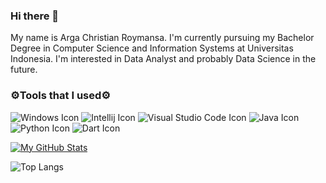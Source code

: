 ### Hi there 👋

My name is Arga Christian Roymansa. I'm currently pursuing my Bachelor Degree in Computer Science and Information Systems at Universitas Indonesia. I'm interested in Data Analyst and probably Data Science in the future. 

### ⚙️Tools that I used⚙️
![Windows Icon](https://img.shields.io/badge/OS-Windows-informational?style=flat&logo=windows&logoColor=blue&color=000000)
![Intellij Icon](https://img.shields.io/badge/Editor-IntelliJ_IDEA-informational?style=flat&logo=intellij-idea&logoColor=blue&color=000000)
![Visual Studio Code Icon](https://img.shields.io/badge/Editor-VS_Code-informational?style=flat&logo=visual-studio-code&logoColor=blue&color=000000)
![Java Icon](https://img.shields.io/badge/Code-Java-informational?style=flat&logo=java&logoColor=blue&color=000000)
![Python Icon](https://img.shields.io/badge/Code-Python-informational?style=flat&logo=python&logoColor=blue&color=000000)
![Dart Icon](https://img.shields.io/badge/Code-Dart-informational?style=flat&logo=dart&logoColor=blue&color=000000)

[![My GitHub Stats](https://github-readme-stats.vercel.app/api/?username=argaaaaea&count_private=true&theme=tokyonight&showicons=true)](https://github.com/anuraghazra/github-readme-stats)

![Top Langs](https://github-readme-stats.vercel.app/api/top-langs/?username=myusername&hide=javascript,css,scss,html&theme=tokyonight)
